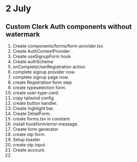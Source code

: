 # 2 July

## Custom Clerk Auth components without watermark

1. Create components/forms/form-provider.tsx
2. Create AuthContextProvider
3. Create useSignupForm hook
4. Create authSchema
5. onCompleteUserRegistration action
6. complete signup provider now.
7. complete signup page now.
8. create Registration form step
9. create typeselection form.
10. create user-type-card.
11. copy tailwind config
12. create button handler.
13. Create highlight bar.
14. Create DetailForm.
15. create forms.tsx in constant.
16. install hookform/error-message.
17. Create form generator
18. create otp form.
19. Setup toaster
20. create otp input.
21. Create account.
22.
